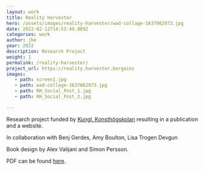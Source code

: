 ```yaml
---
layout: work
title: Reality Harvester
hero: /assets/images/reality-harvester/wad-collage-1637062973.jpg
date: 2022-02-12T14:53:49.009Z
categories: work
author: jbe
year: 2022
description: Research Project
weight: 1
permalink: /reality-harvester/
project_url: https://reality.harvester.bargains
images:
   - path: screen1.jpg
   - path: wad-collage-1637062973.jpg
   - path: RH_Social_Post_1.jpg
   - path: RH_Social_Post_2.jpg

---
```


Research project funded by <a href="https://kkh.se/">Kungl. Konsthögskolan</a> resulting in a publication and a website.

In collaboration with Benj Gerdes, Amy Boulton, Lisa Trogen Devgun

Book design by Alex Valijani and Simon Persson.

PDF can be found <a href="https://www.dropbox.com/s/v531f2zvoa7js6f/RealityHarvester_Final_LO.pdf?dl=0">here</a>.